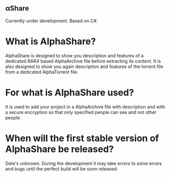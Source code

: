 ## αShare
Currently under development.
Based on C#.

# What is AlphaShare?
AlphaShare is designed to show you description and features of a dedicated RAR4 based AlphaArchive file before extracting its content. It is also designed to show you again description and features of the torrent file from a dedicated AlphaTorrent file.
# For what is AlphaShare used?
It is used to add your project in a AlphaArchive file with description and with a secure encryption so that only specified people can see and not other people.
# When will the first stable version of AlphaShare be released?
Date's unknown. During the development it may take errors to solve errors and bugs until the perfect build will be soon released.